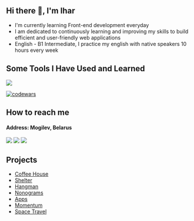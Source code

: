 ## Hi there 👋, I'm Ihar
* I'm currently learning Front-end development everyday
* I am dedicated to continuously learning and improving my skills to build efficient and user-friendly web applications
* English - B1 Intermediate, I practice my english with native speakers 10 hours every week

## Some Tools I Have Used and Learned
<p>
    <img src="https://skillicons.dev/icons?i=html,css,sass,js,ts,php,mysql,figma,git,github,nodejs,npm,webpack,vite,react,vscode,phpstorm" />
</p>

[![codewars](https://www.codewars.com/users/Ihar_blr/badges/large)](https://www.codewars.com/users/Ihar_blr)   
##  How to reach me
#### Address: Mogilev, Belarus

<p>
<a href="mailto:a17331582@gmail.com"><img src="https://skillicons.dev/icons?i=gmail" /></a>
<a href="https://discordapp.com/users/925457041785512027/" ><img src="https://skillicons.dev/icons?i=discord" /></a>
<a href="https://linkedin.com/in/ihar-batura-9840a2325" ><img src="https://skillicons.dev/icons?i=linkedin" /></a>
</p>


## Projects
* [Coffee House](https://ihar-batura.github.io/Coffee-House/coffee-house/)
* [Shelter](https://ihar-batura.github.io/Animal-Shelter/shelter/src/)
* [Hangman](https://ihar-batura.github.io/Hangman/hangman/)
* [Nonograms](https://ihar-batura.github.io/Nonograms/dist/)
* [Apps](https://ihar-batura.github.io/Apps/src/)
* [Momentum](https://ihar-batura.github.io/Momentum/src/)
* [Space Travel](https://ihar-batura.github.io/Space-Travel/space-travel/)




